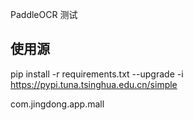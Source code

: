 PaddleOCR 测试

## 使用源 
pip install -r requirements.txt --upgrade -i https://pypi.tuna.tsinghua.edu.cn/simple 

com.jingdong.app.mall